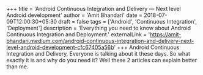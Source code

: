 +++
title = 'Android Continuous Integration and Delivery — Next level Android development'
author = 'Amit Bhandari'
date = 2018-07-09T12:00:30+05:30
draft = false
tags = ['Android', 'Continuous Integration', 'Deployment']
description = 'Everything you need to know about Android Continuous Integration and Deployment.'
externalLink = 'https://amit-bhandari.medium.com/android-continuous-integration-and-delivery-next-level-android-development-cfc67405a56b'
+++
Android Continuous Integration and Delivery, Everyone is talking about it these days. 
So what exactly it is and why do you need it? 
Well these 2 articles can explain better than me.